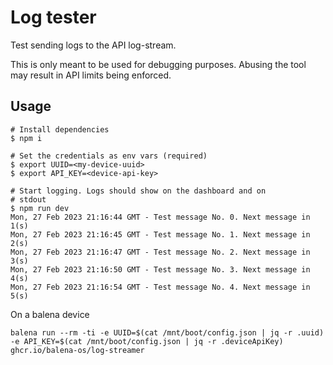 # Log tester

Test sending logs to the API log-stream.

This is only meant to be used for debugging purposes. Abusing the tool may result in API limits being enforced.

## Usage

```
# Install dependencies
$ npm i

# Set the credentials as env vars (required)
$ export UUID=<my-device-uuid>
$ export API_KEY=<device-api-key>

# Start logging. Logs should show on the dashboard and on
# stdout
$ npm run dev
Mon, 27 Feb 2023 21:16:44 GMT - Test message No. 0. Next message in 1(s)
Mon, 27 Feb 2023 21:16:45 GMT - Test message No. 1. Next message in 2(s)
Mon, 27 Feb 2023 21:16:47 GMT - Test message No. 2. Next message in 3(s)
Mon, 27 Feb 2023 21:16:50 GMT - Test message No. 3. Next message in 4(s)
Mon, 27 Feb 2023 21:16:54 GMT - Test message No. 4. Next message in 5(s)
```

On a balena device

```
balena run --rm -ti -e UUID=$(cat /mnt/boot/config.json | jq -r .uuid) -e API_KEY=$(cat /mnt/boot/config.json | jq -r .deviceApiKey) ghcr.io/balena-os/log-streamer
```

